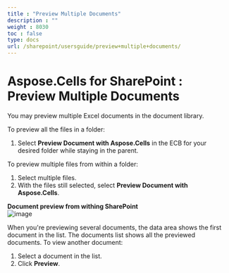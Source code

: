 ```yaml
---
title : "Preview Multiple Documents" 
description : "" 
weight : 8030 
toc : false
type: docs
url: /sharepoint/usersguide/preview+multiple+documents/
---
```


# Aspose.Cells for SharePoint : Preview Multiple Documents


You may preview multiple Excel documents in the document library.

To preview all the files in a folder:

1.  Select **Preview Document with Aspose.Cells** in the ECB for your desired folder while staying in the parent.

To preview multiple files from within a folder:

1.  Select multiple files.
2.  With the files still selected, select **Preview Document with Aspose.Cells**.

**Document preview from withing SharePoint**  
![image](https://docs2.aspose.com/cells/sharepoint/attachments/6357001/6488127.png)

When you're previewing several documents, the data area shows the first document in the list. The documents list shows all the previewed documents. To view another document:

1.  Select a document in the list.
2.  Click **Preview**.

